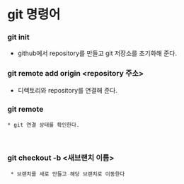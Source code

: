 # git 명령어

### git init

- github에서 repository를 만들고 git 저장소를 초기화해 준다.
  </br>

### git remote add origin <repository 주소>

- 디렉토리와 repository를 연결해 준다.
  </br>

### git remote

    * git 연결 상태를 확인한다.

</br>

### git checkout -b <새브랜치 이름>

     * 브랜치를 새로 만들고 해당 브랜치로 이동한다
